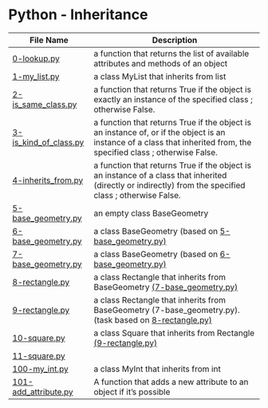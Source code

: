# Python - Inheritance

|File Name|Description|
|---|---|
|[0-lookup.py]()|a function that returns the list of available attributes and methods of an object|
|[1-my_list.py]()|a class MyList that inherits from list|
|[2-is_same_class.py]()|a function that returns True if the object is exactly an instance of the specified class ; otherwise False.|
|[3-is_kind_of_class.py]()|a function that returns True if the object is an instance of, or if the object is an instance of a class that inherited from, the specified class ; otherwise False.|
|[4-inherits_from.py]()|a function that returns True if the object is an instance of a class that inherited (directly or indirectly) from the specified class ; otherwise False.|
|[5-base_geometry.py]()|an empty class BaseGeometry|
|[6-base_geometry.py]()|a class BaseGeometry (based on [5-base_geometry.py)]()|
|[7-base_geometry.py]()|a class BaseGeometry (based on [6-base_geometry.py)]()|
|[8-rectangle.py]()|a class Rectangle that inherits from BaseGeometry [(7-base_geometry.py)]()|
|[9-rectangle.py]()|a class Rectangle that inherits from BaseGeometry (7-base_geometry.py). (task based on [8-rectangle.py)]()|
|[10-square.py]()|a class Square that inherits from Rectangle [(9-rectangle.py)]()|
|[11-square.py]()||a class Square that inherits from Rectangle (9-rectangle.py). (task based on [10-square.py)]()|
|[100-my_int.py]()|a class MyInt that inherits from int|
|[101-add_attribute.py]()|A function that adds a new attribute to an object if it’s possible|
